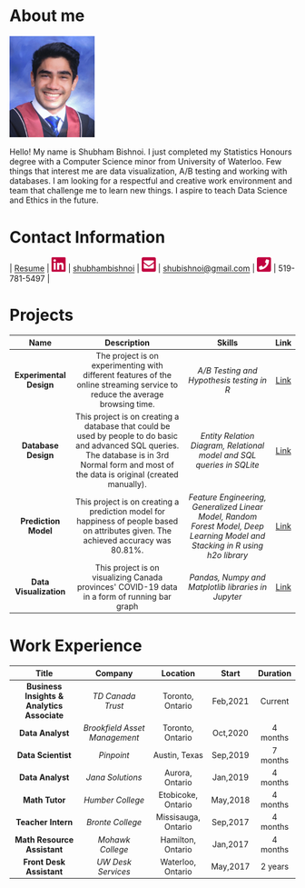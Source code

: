 # About me

[<img src="./stuff/photo.png" width="150"/>](./stuff/photo.png) 

Hello! My name is Shubham Bishnoi. I just completed my Statistics Honours degree with a Computer Science minor from University of Waterloo. Few things that interest me are data visualization, A/B testing and working with databases. I am looking for a respectful and creative work environment and team that challenge me to learn new things. I aspire to teach Data Science and Ethics in the future. 

# Contact Information

| [Resume](./stuff/shubham_bishnoi.pdf) | [<img src="./stuff/linkedin.png" width="25"/>](./stuff/linkedin.png) | [shubhambishnoi](https://www.linkedin.com/in/shubhambishnoi/) | [<img src="./stuff/email.png" width="25"/>](./stuff/email.png) | [shubishnoi@gmail.com](mailto:shubishnoi@gmail.com) | [<img src="./stuff/phone.png" width="25"/>](./stuff/phone.png) | 519-781-5497 |


# Projects

| Name | Description | Skills | Link |
| :---: | :---: | :---: | :---: |
| **Experimental Design** | The project is on experimenting with different features of the online streaming service to reduce the average browsing time. |  *A/B Testing and Hypothesis testing in R* | [Link](./projects/ExperimentalDesign/) |
| **Database Design** | This project is on creating a database that could be used by people to do basic and advanced SQL queries. The database is in 3rd Normal form and most of the data is original (created manually). |  *Entity Relation Diagram, Relational model and SQL queries in SQLite* | [Link](./projects/DatabaseDesign/) |
| **Prediction Model** | This project is on creating a prediction model for happiness of people based on attributes given. The achieved accuracy was 80.81%. |  *Feature Engineering, Generalized Linear Model, Random Forest Model, Deep Learning Model and Stacking in R using h2o library* | [Link](./projects/PredictionClassificationModels) |
| **Data Visualization** | This project is on visualizing Canada provinces' COVID-19 data in a form of running bar graph |  *Pandas, Numpy and Matplotlib libraries in Jupyter* | [Link](./projects/DataVisualization) |


# Work Experience

| Title | Company | Location | Start | Duration |
| :---: | :---: | :---: | :---: | :---: |
| **Business Insights \& Analytics Associate** | *TD Canada Trust* |  Toronto, Ontario | Feb,2021 | Current |
| **Data Analyst** | *Brookfield Asset Management* |  Toronto, Ontario | Oct,2020 | 4 months |
| **Data Scientist** | *Pinpoint* |  Austin, Texas | Sep,2019 | 7 months |
| **Data Analyst** | *Jana Solutions* |  Aurora, Ontario | Jan,2019 | 4 months |
| **Math Tutor** | *Humber College* |  Etobicoke, Ontario | May,2018 | 4 months |
| **Teacher Intern** | *Bronte College* |  Missisauga, Ontario | Sep,2017 | 4 months |
| **Math Resource Assistant** | *Mohawk College* |  Hamilton, Ontario | Jan,2017 | 4 months |
| **Front Desk Assistant** | *UW Desk Services* | Waterloo, Ontario | May,2017 | 2 years |
